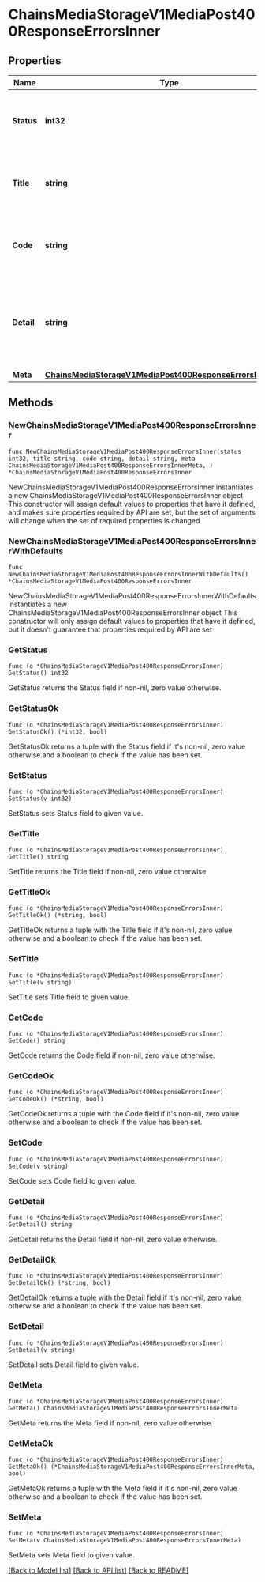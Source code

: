 # ChainsMediaStorageV1MediaPost400ResponseErrorsInner

## Properties

Name | Type | Description | Notes
------------ | ------------- | ------------- | -------------
**Status** | **int32** | Status is the HTTP status code applicable to this problem | 
**Title** | **string** | Title is a short, human-readable summary of the problem | 
**Code** | **string** | Code is an application-specific error code, expressed as a string | 
**Detail** | **string** | Detail is a human-readable explanation specific to this occurrence of the problem | 
**Meta** | [**ChainsMediaStorageV1MediaPost400ResponseErrorsInnerMeta**](ChainsMediaStorageV1MediaPost400ResponseErrorsInnerMeta.md) |  | 

## Methods

### NewChainsMediaStorageV1MediaPost400ResponseErrorsInner

`func NewChainsMediaStorageV1MediaPost400ResponseErrorsInner(status int32, title string, code string, detail string, meta ChainsMediaStorageV1MediaPost400ResponseErrorsInnerMeta, ) *ChainsMediaStorageV1MediaPost400ResponseErrorsInner`

NewChainsMediaStorageV1MediaPost400ResponseErrorsInner instantiates a new ChainsMediaStorageV1MediaPost400ResponseErrorsInner object
This constructor will assign default values to properties that have it defined,
and makes sure properties required by API are set, but the set of arguments
will change when the set of required properties is changed

### NewChainsMediaStorageV1MediaPost400ResponseErrorsInnerWithDefaults

`func NewChainsMediaStorageV1MediaPost400ResponseErrorsInnerWithDefaults() *ChainsMediaStorageV1MediaPost400ResponseErrorsInner`

NewChainsMediaStorageV1MediaPost400ResponseErrorsInnerWithDefaults instantiates a new ChainsMediaStorageV1MediaPost400ResponseErrorsInner object
This constructor will only assign default values to properties that have it defined,
but it doesn't guarantee that properties required by API are set

### GetStatus

`func (o *ChainsMediaStorageV1MediaPost400ResponseErrorsInner) GetStatus() int32`

GetStatus returns the Status field if non-nil, zero value otherwise.

### GetStatusOk

`func (o *ChainsMediaStorageV1MediaPost400ResponseErrorsInner) GetStatusOk() (*int32, bool)`

GetStatusOk returns a tuple with the Status field if it's non-nil, zero value otherwise
and a boolean to check if the value has been set.

### SetStatus

`func (o *ChainsMediaStorageV1MediaPost400ResponseErrorsInner) SetStatus(v int32)`

SetStatus sets Status field to given value.


### GetTitle

`func (o *ChainsMediaStorageV1MediaPost400ResponseErrorsInner) GetTitle() string`

GetTitle returns the Title field if non-nil, zero value otherwise.

### GetTitleOk

`func (o *ChainsMediaStorageV1MediaPost400ResponseErrorsInner) GetTitleOk() (*string, bool)`

GetTitleOk returns a tuple with the Title field if it's non-nil, zero value otherwise
and a boolean to check if the value has been set.

### SetTitle

`func (o *ChainsMediaStorageV1MediaPost400ResponseErrorsInner) SetTitle(v string)`

SetTitle sets Title field to given value.


### GetCode

`func (o *ChainsMediaStorageV1MediaPost400ResponseErrorsInner) GetCode() string`

GetCode returns the Code field if non-nil, zero value otherwise.

### GetCodeOk

`func (o *ChainsMediaStorageV1MediaPost400ResponseErrorsInner) GetCodeOk() (*string, bool)`

GetCodeOk returns a tuple with the Code field if it's non-nil, zero value otherwise
and a boolean to check if the value has been set.

### SetCode

`func (o *ChainsMediaStorageV1MediaPost400ResponseErrorsInner) SetCode(v string)`

SetCode sets Code field to given value.


### GetDetail

`func (o *ChainsMediaStorageV1MediaPost400ResponseErrorsInner) GetDetail() string`

GetDetail returns the Detail field if non-nil, zero value otherwise.

### GetDetailOk

`func (o *ChainsMediaStorageV1MediaPost400ResponseErrorsInner) GetDetailOk() (*string, bool)`

GetDetailOk returns a tuple with the Detail field if it's non-nil, zero value otherwise
and a boolean to check if the value has been set.

### SetDetail

`func (o *ChainsMediaStorageV1MediaPost400ResponseErrorsInner) SetDetail(v string)`

SetDetail sets Detail field to given value.


### GetMeta

`func (o *ChainsMediaStorageV1MediaPost400ResponseErrorsInner) GetMeta() ChainsMediaStorageV1MediaPost400ResponseErrorsInnerMeta`

GetMeta returns the Meta field if non-nil, zero value otherwise.

### GetMetaOk

`func (o *ChainsMediaStorageV1MediaPost400ResponseErrorsInner) GetMetaOk() (*ChainsMediaStorageV1MediaPost400ResponseErrorsInnerMeta, bool)`

GetMetaOk returns a tuple with the Meta field if it's non-nil, zero value otherwise
and a boolean to check if the value has been set.

### SetMeta

`func (o *ChainsMediaStorageV1MediaPost400ResponseErrorsInner) SetMeta(v ChainsMediaStorageV1MediaPost400ResponseErrorsInnerMeta)`

SetMeta sets Meta field to given value.



[[Back to Model list]](../README.md#documentation-for-models) [[Back to API list]](../README.md#documentation-for-api-endpoints) [[Back to README]](../README.md)


